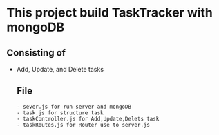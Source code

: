 # This project build TaskTracker with mongoDB
## Consisting of 
  - Add, Update, and Delete tasks
      ## File
        - sever.js for run server and mongoDB
        - task.js for structure task
        - taskController.js for Add,Update,Delets task
        - taskRoutes.js for Router use to server.js
